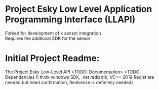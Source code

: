 # Project Esky Low Level Application Programming Interface (LLAPI)

Forked for development of x sensor integration\
Requires the addtional SDK for the sensor



# Initial Project Readme: 
The Project Esky Low-Level API
<TODO: Documentation>
<TODO: Dependencies (I think windows SDK, .net redistrib, VC++ 2019 Redist are needed but need confirmation, Realsense is definitely needed)

